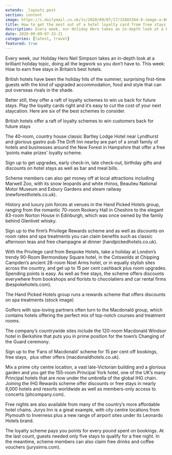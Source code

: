 ```yaml
---
extends: _layouts.post
section: content
image: https://i.dailymail.co.uk/1s/2020/09/07/17/32883364-0-image-a-86_1599495402903.jpg 
title: How to get the most out of a hotel loyalty card from free stays to birthday gifts   
description: Every week, our Holiday Hero takes an in-depth look at a brilliant holiday topic, doing all the legwork so you dont have to. This week How to earn free stays in Britains best hotels. 
date: 2020-09-09-07-33-21 
categories: [latest, travel] 
featured: true 
--- 
```

Every week, our Holiday Hero Neil Simpson takes an in-depth look at a brilliant holiday topic, doing all the legwork so you don’t have to. This week: How to earn free stays in Britain’s best hotels.

British hotels have been the holiday hits of the summer, surprising first-time guests with the kind of upgraded accommodation, food and style that can put overseas rivals in the shade.

Better still, they offer a raft of loyalty schemes to win us back for future stays. Play the loyalty cards right and it’s easy to cut the cost of your next staycation. Here are six of the best schemes to consider.

British hotels offer a raft of loyalty schemes to win customers back for future stays

The 40-room, country house classic Bartley Lodge Hotel near Lyndhurst and glorious gastro pub The Drift Inn nearby are part of a small family of hotels and businesses around the New Forest in Hampshire that offer a free ‘points make prizes’ loyalty scheme.

Sign up to get upgrades, early check-in, late check-out, birthday gifts and discounts on hotel stays as well as bar and meal bills.

Scheme members can also get money off at local attractions including Marwell Zoo, with its snow leopards and white rhinos, Beaulieu National Motor Museum and Exbury Gardens and steam railway (newforesthotels.co.uk).

History and luxury join forces at venues in the Hand Picked Hotels group, ranging from the romantic 70-room Rookery Hall in Cheshire to the elegant 83-room Norton House in Edinburgh, which was once owned by the family behind Glenlivet whisky.

Sign up to the firm’s Privilege Rewards scheme and as well as discounts on room rates and spa treatments you can claim benefits such as classic afternoon teas and free champagne at dinner (handpickedhotels.co.uk).

With the Privilege card from Bespoke Hotels, take a holiday at London’s trendy 90-Room Bermondsey Square hotel, in the Cotswolds at Chipping Campden’s ancient 28-room Noel Arms hotel, or in equally stylish sites across the country, and get up to 15 per cent cashback plus room upgrades. Spending points is easy. As well as free stays, the scheme offers discounts everywhere from bookshops and florists to chocolatiers and car rental firms (bespokehotels.com).

The Hand Picked Hotels group runs a rewards scheme that offers discounts on spa treatments (stock image) 

Golfers with spa-loving partners often turn to the Macdonald group, which contains hotels offering the perfect mix of top-notch courses and treatment rooms.

The company’s countrywide sites include the 120-room Macdonald Windsor hotel in Berkshire that puts you in prime position for the town’s Changing of the Guard ceremony.

Sign up to the ‘Fans of Macdonald’ scheme for 15 per cent off bookings, free stays,  plus other offers (macdonaldhotels.co.uk).

Mix a prime city centre location, a vast late-Victorian building and a glorious garden and you get the 155-room Principal York hotel, one of the UK’s many Principal hotels that are now under the umbrella of the global IHG chain. Joining the IHG Rewards scheme offer discounts or free stays in nearly 6,000 hotels and resorts worldwide as well as members-only access to concerts (phcompany.com).

Free nights are also available from many of the country’s more affordable hotel chains. Jurys Inn is a great example, with city centre locations from Plymouth to Inverness plus a new range of airport sites under its Leonardo Hotels brand.

The loyalty scheme pays you points for every pound spent on bookings. At the last count, guests needed only five stays to qualify for a free night. In the meantime, scheme members can also claim free drinks and coffee vouchers (jurysinns.com).  

